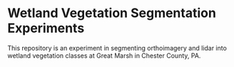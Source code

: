# Wetland Vegetation Segmentation Experiments

This repository is an experiment in segmenting orthoimagery and lidar into wetland vegetation classes at Great Marsh in Chester County, PA.